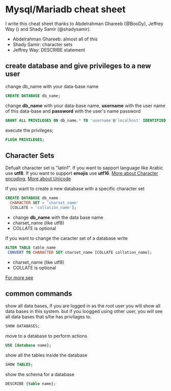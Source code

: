 # Mysql/Mariadb cheat sheet

I write this cheat sheet thanks to Abdelrahman Ghareeb (@BooDy), Jeffrey Way () and Shady Samir (@shadysamir).

- Abdelrahman Ghareeb: almost all of this
- Shady Samir: character sets
- Jeffrey Way: DESCRIBE statement

## create database and give privileges to a new user

change db_name with your data-base name

```SQL
CREATE DATABASE db_name;
```

change **db_name** with your data-base name, **username** with the user name of this data-base
and **password** with the user's name password

```SQL
GRANT ALL PRIVILEGES ON db_name.* TO 'username'@'localhost' IDENTIFIED BY 'password';
```

execute the privileges;

```SQL
FLUSH PRIVILEGES;
```

## Character Sets

Defualt character set is "latin1".
If you want to sapport language like Arabic use **utf8**.
If you want to support **emojis** use **utf16**.
[More about Character encoding](https://en.wikipedia.org/wiki/Character_encoding), 
[More about Unicode](https://en.wikipedia.org/wiki/Unicode)

If you want to create a new database with a specific character set

```SQL
CREATE DATABASE db_name
  CHARACTER SET = 'charset_name'
  [COLLATE = 'collation_name'];
```

- change **db_name** with the data base name
- charset_name (like utf8)
- COLLATE is optional

If you want to change the caracter set of a database write

```SQL
ALTER TABLE table_name
 CONVERT TO CHARACTER SET charset_name [COLLATE collation_name];
```

- charset_name (like utf8)
- COLLATE is optional

[For more see](https://mariadb.com/kb/en/library/setting-character-sets-and-collations/)

## common commands

show all data bases,
if you are logged in as the root user you will show all data bases in this system.
but if you loogged using other user, you will see all data bases that s/he has privilages to.

```SQL
SHOW DATABASES;
```
move to a database to perform actions

```SQL
USE {database name};
```
show all the tables inside the database

```SQL
SHOW TABLES;
```
show the schema for a database

```SQL
DESCRIBE {table name};
```
